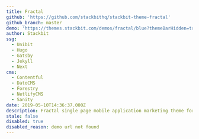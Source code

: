 ```yaml
---
title: Fractal
github: 'https://github.com/stackbithq/stackbit-theme-fractal'
github_branch: master
demo: 'https://themes.stackbit.com/demos/fractal/blue?themeBarHidden=true'
author: Stackbit
ssg:
  - Unibit
  - Hugo
  - Gatsby
  - Jekyll
  - Next
cms:
  - Contentful
  - DatoCMS
  - Forestry
  - NetlifyCMS
  - Sanity
date: 2019-05-10T14:36:37.000Z
description: Fractal single page mobile application marketing theme for Stackbit
stale: false
disabled: true
disabled_reason: demo url not found
---
```

